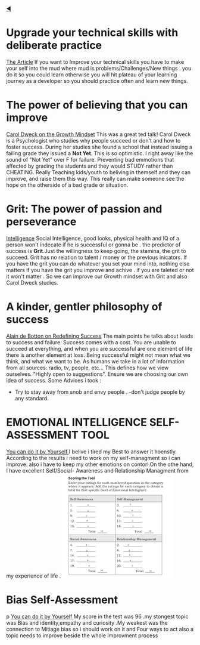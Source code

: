 [:arrow_backward:](../README.md)
# Upgrade your technical skills with deliberate practice
[The Article](https://web.archive.org/web/20160616225417/http://www.happybearsoftware.com/upgrade-your-technical-skills-with-deliberate-practice)
 If you want to Improve your technical skills you have to make your self into the mud where mud is problems/Challenges/New things . you do it so you could learn otherwise you will hit  plateau of your learning journey as a developer so you should practice often and learn new things.

# The power of believing that you can improve
[Carol Dweck on the Growth Mindset](https://www.ted.com/talks/carol_dweck_the_power_of_believing_that_you_can_improve?language=en)
 This was a great ted talk! Carol Dweck is a Psychologist who studies why people succeed or don't and how to foster success. During her studies she found a school that instead issuing a failing grade they issued a **Not Yet**. This is so optimistic. I right away like the sound of "Not Yet" over F for failure. Preventing bad emmotions that affected by grading the students and they would STUDY rather than CHEATING. Really Teaching kids/youth to beliving in themself and they can improve, and raise them this way. This really can make someone see the hope on the otherside of a bad grade or situation. 

# Grit: The power of passion and perseverance
[Intelligence](https://www.ted.com/talks/angela_lee_duckworth_grit_the_power_of_passion_and_perseverance)
Social Intelligence, good looks, physical health and IQ of a person won't indecate if he is successful or gonna be . the predictor of success is **Grit**.Just the willingness to keep going, the stamina, the grit to succeed. Grit has no relation to talent / money or the previous inicators. If you have the grit you can do whatever you set your mind into, nothing else matters if you have the grit you improve and achive . if you are taleted or not it won't matter . So we can improve our Growth mindset with Grit and also Carol Dweck studies.
# A kinder, gentler philosophy of success
[Alain de Botton on Redefining Success](https://www.ted.com/talks/alain_de_botton_a_kinder_gentler_philosophy_of_success)
 The main points he talks about leads to success and failure. Success comes with a cost. You are unable to succeed at everything, and when you are successful are one element of life there is another element at loss. Being successful might not mean what we think, and what we want to be. As humans we take in a lot of information from all sources: radio, tv, people, etc... This defines how we view ourselves. "Highly open to suggestions". Ensure we are choosing our own idea of success. Some Advices i took :
 - Try to stay away from snob and envy people .
 -don't judge people by any standard.
 
 # EMOTIONAL INTELLIGENCE SELF-ASSESSMENT TOOL
[You can do it by Yourself ](https://codefellows.github.io/common_curriculum/career_coaching/201/emotional-intelligence-assessment.pdf)
I belive i tired my Best to answer it hoenstly. According to the results i need to work on my self-managment so i can improve. also i have to keep my other emotions on contorl.On the othe hand, I have excellent Self/Social- Awareness and Relationship Managment from my experience of life .
![image](../Assets/EmotionalAssesment.jpg)
# Bias Self-Assessment
p
[You can do it by Yourself ](https://codefellows.github.io/common_curriculum/career_coaching/301/bias-assessment.pdf)
My score in the test was 96 .my stongest topic was Bias and identity,empathy and curiosity .My weakest was the connection to Mitiage bias so i should work on it and Four ways to act also a topic needs to improve beside the whole Improvment process 